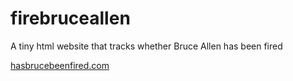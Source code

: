# firebruceallen
A tiny html website that tracks whether Bruce Allen has been fired

[hasbrucebeenfired.com](hasbrucebeenfired.com)

